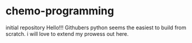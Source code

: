 # chemo-programming
initial repository
Hello!!! Githubers python seems the easiest to build from scratch. 
i will love to extend my prowess out here.
